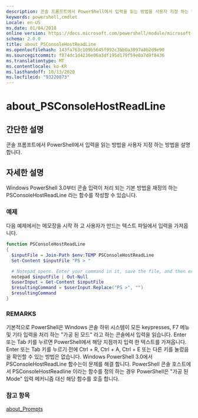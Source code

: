 ```yaml
---
description: 콘솔 프롬프트에서 PowerShell에서 입력을 읽는 방법을 사용자 지정 하는 방법을 설명 합니다.
keywords: powershell,cmdlet
Locale: en-US
ms.date: 01/04/2018
online version: https://docs.microsoft.com/powershell/module/microsoft.powershell.core/about/about_psconsolehostreadline?view=powershell-7.1&WT.mc_id=ps-gethelp
schema: 2.0.0
title: about_PSConsoleHostReadLine
ms.openlocfilehash: 143fa763c109b5645f992c3bb0a3097a8b2d9e90
ms.sourcegitcommit: f874dc1d4236e06a3df195d179f59e0a7d9f8436
ms.translationtype: MT
ms.contentlocale: ko-KR
ms.lasthandoff: 10/13/2020
ms.locfileid: "93220873"
---
```

# <a name="about_psconsolehostreadline"></a>about_PSConsoleHostReadLine

## <a name="short-description"></a>간단한 설명
콘솔 프롬프트에서 PowerShell에서 입력을 읽는 방법을 사용자 지정 하는 방법을 설명 합니다.

## <a name="long-description"></a>자세한 설명

Windows PowerShell 3.0부터 콘솔 입력이 처리 되는 기본 방법을 재정의 하는 PSConsoleHostReadLine 라는 함수를 작성할 수 있습니다.

### <a name="examples"></a>예제

다음 예제에서는 메모장을 시작 하 고 사용자가 만드는 텍스트 파일에서 입력을 가져옵니다.

```powershell
function PSConsoleHostReadLine
{
  $inputFile = Join-Path $env:TEMP PSConsoleHostReadLine
  Set-Content $inputFile "PS > "

  # Notepad opens. Enter your command in it, save the file, and then exit.
  notepad $inputFile | Out-Null
  $userInput = Get-Content $inputFile
  $resultingCommand = $userInput.Replace("PS >", "")
  $resultingCommand
}
```

### <a name="remarks"></a>REMARKS

기본적으로 PowerShell은 Windows 콘솔 하위 시스템이 모든 keypresses, F7 메뉴 및 기타 입력을 처리 하는 "가공 된 모드" 라고 하는 콘솔에서 입력을 읽습니다. Enter 또는 Tab 키를 누르면 PowerShell에서 해당 지점까지 입력 한 텍스트를 가져옵니다. Enter 또는 Tab 키를 누르기 전에 Ctrl + R, Ctrl + A, Ctrl + E 또는 다른 키를 눌렀음을 확인할 수 있는 방법은 없습니다. Windows PowerShell 3.0에서 PSConsoleHostReadLine 함수는이 문제를 해결 합니다. PowerShell 콘솔 호스트에서 PSConsoleHostReadline 이라는 함수를 정의 하는 경우 PowerShell은 "가공 된 Mode" 입력 메커니즘 대신 해당 함수를 호출 합니다.

### <a name="see-also"></a>참고 항목

[about_Prompts](about_Prompts.md)

